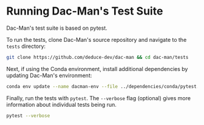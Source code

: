 # Running Dac-Man's Test Suite

Dac-Man's test suite is based on pytest.

To run the tests, clone Dac-Man's source repository and navigate to the `tests` directory:

```sh
git clone https://github.com/deduce-dev/dac-man && cd dac-man/tests
```

Next, if using the Conda environment, install additional dependencies
by updating Dac-Man's environment:

```sh
conda env update --name dacman-env --file ../dependencies/conda/pytest.yml
```

Finally, run the tests with `pytest`.
The `--verbose` flag (optional) gives more information about individual tests being run.

```sh
pytest --verbose
```
